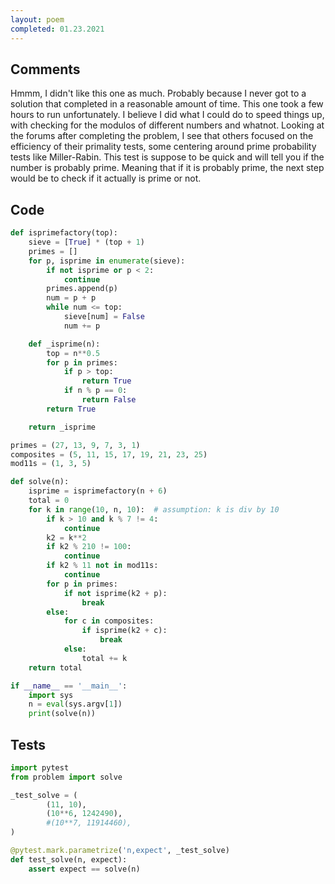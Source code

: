 ```yaml
---
layout: poem
completed: 01.23.2021
---
```


## Comments

Hmmm, I didn't like this one as much.  Probably because I never got to a
solution that completed in a reasonable amount of time.  This one took a few
hours to run unfortunately.  I believe I did what I could do to speed things
up, with checking for the modulos of different numbers and whatnot.  Looking at
the forums after completing the problem, I see that others focused on the
efficiency of their primality tests, some centering around prime probability
tests like Miller-Rabin.  This test is suppose to be quick and will tell you if
the number is probably prime.  Meaning that if it is probably prime, the next
step would be to check if it actually is prime or not.

## Code

```python
def isprimefactory(top):
    sieve = [True] * (top + 1)
    primes = []
    for p, isprime in enumerate(sieve):
        if not isprime or p < 2:
            continue
        primes.append(p)
        num = p + p
        while num <= top:
            sieve[num] = False
            num += p

    def _isprime(n):
        top = n**0.5
        for p in primes:
            if p > top:
                return True
            if n % p == 0:
                return False
        return True

    return _isprime

primes = (27, 13, 9, 7, 3, 1)
composites = (5, 11, 15, 17, 19, 21, 23, 25)
mod11s = (1, 3, 5)

def solve(n):
    isprime = isprimefactory(n + 6)
    total = 0
    for k in range(10, n, 10):  # assumption: k is div by 10
        if k > 10 and k % 7 != 4:
            continue
        k2 = k**2
        if k2 % 210 != 100:
            continue
        if k2 % 11 not in mod11s:
            continue
        for p in primes:
            if not isprime(k2 + p):
                break
        else:
            for c in composites:
                if isprime(k2 + c):
                    break
            else:
                total += k
    return total

if __name__ == '__main__':
    import sys
    n = eval(sys.argv[1])
    print(solve(n))
```

## Tests

```python
import pytest
from problem import solve

_test_solve = (
        (11, 10),
        (10**6, 1242490),
        #(10**7, 11914460),
)

@pytest.mark.parametrize('n,expect', _test_solve)
def test_solve(n, expect):
    assert expect == solve(n)
```
